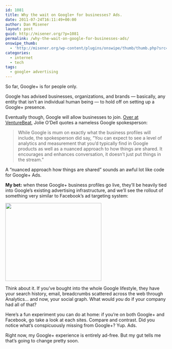 ```yaml
---
id: 1081
title: Why the wait on Google+ for businesses? Ads.
date: 2011-07-24T16:11:49+00:00
author: Dan Misener
layout: post
guid: http://misener.org/?p=1081
permalink: /why-the-wait-on-google-for-businesses-ads/
onswipe_thumb:
  - 'http://misener.org/wp-content/plugins/onswipe/thumb/thumb.php?src=http://misener.org/wp-content/uploads/2011/07/facebook_ad_sale1.png&amp;w=600&amp;h=800&amp;zc=1&amp;q=75&amp;f=0'
categories:
  - internet
  - tech
tags:
  - google+ advertising
---
```

So far, Google+ is for people only.

Google has advised businesses, organizations, and brands &#8212; basically, any entity that isn&#8217;t an individual human being &#8212; to hold off on setting up a Google+ presence.

Eventually though, Google will allow businesses to join. [Over at VentureBeat](http://venturebeat.com/2011/07/22/google-plus-business-profiles/), Jolie O&#8217;Dell quotes a nameless Google spokesperson:

> While Google is mum on exactly what the business profiles will include, the spokesperson did say, “You can expect to see a level of analytics and measurement that you’d typically find in Google products as well as a nuanced approach to how things are shared. It encourages and enhances conversation, it doesn’t just put things in the stream.”

A &#8220;nuanced approach how things are shared&#8221; sounds an awful lot like code for Google+ Ads.

**My bet:** when these Google+ business profiles go live, they&#8217;ll be heavily tied into Google&#8217;s existing advertising infrastructure, and we&#8217;ll see the rollout of something very similar to Facebook&#8217;s ad targeting system:

[<img class="alignnone size-medium wp-image-1082" title="Facebook Ad Sale" src="http://misener.org/wp-content/uploads/2011/07/facebook_ad_sale-300x244.png" alt="" width="300" height="244" srcset="http://home.misener.org/wordpress/wp-content/uploads/2011/07/facebook_ad_sale-300x244.png 300w, http://home.misener.org/wordpress/wp-content/uploads/2011/07/facebook_ad_sale.png 775w" sizes="(max-width: 300px) 100vw, 300px" />](http://misener.org/wp-content/uploads/2011/07/facebook_ad_sale.png)

Think about it. If you&#8217;ve bought into the whole Google lifestyle, they have your search history, email, breadcrumbs scattered across the web through Analytics&#8230; and now, your social graph. What would _you_ do if your company had all of that?

Here&#8217;s a fun experiment you can do at home: if you&#8217;re on both Google+ and Facebook, go take a look at each sites. Compare and contrast. Did you notice what&#8217;s conspicuously missing from Google+? Yup. Ads.

Right now, my Google+ experience is entirely ad-free. But my gut tells me that&#8217;s going to change pretty soon.